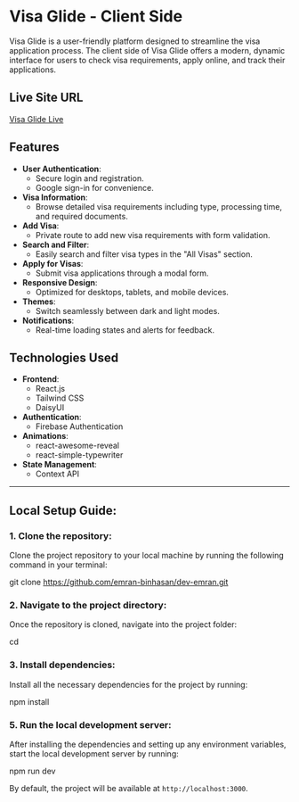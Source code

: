 # Visa Glide - Client Side

Visa Glide is a user-friendly platform designed to streamline the visa application process. The client side of Visa Glide offers a modern, dynamic interface for users to check visa requirements, apply online, and track their applications.

## **Live Site URL**
[Visa Glide Live](https://visa-glide.netlify.app)

## **Features**
- **User Authentication**: 
  - Secure login and registration.
  - Google sign-in for convenience.
- **Visa Information**:
  - Browse detailed visa requirements including type, processing time, and required documents.
- **Add Visa**:
  - Private route to add new visa requirements with form validation.
- **Search and Filter**:
  - Easily search and filter visa types in the "All Visas" section.
- **Apply for Visas**:
  - Submit visa applications through a modal form.
- **Responsive Design**:
  - Optimized for desktops, tablets, and mobile devices.
- **Themes**:
  - Switch seamlessly between dark and light modes.
- **Notifications**:
  - Real-time loading states and alerts for feedback.

## **Technologies Used**
- **Frontend**:
  - React.js
  - Tailwind CSS
  - DaisyUI
- **Authentication**:
  - Firebase Authentication
- **Animations**:
  - react-awesome-reveal
  - react-simple-typewriter
- **State Management**:
  - Context API

---


## Local Setup Guide:

### 1. Clone the repository:
Clone the project repository to your local machine by running the following command in your terminal:

git clone https://github.com/emran-binhasan/dev-emran.git



### 2. Navigate to the project directory:
Once the repository is cloned, navigate into the project folder:

cd <your-project-folder>

### 3. Install dependencies:
Install all the necessary dependencies for the project by running:

npm install


### 5. Run the local development server:
After installing the dependencies and setting up any environment variables, start the local development server by running:

npm run dev

By default, the project will be available at `http://localhost:3000`.
